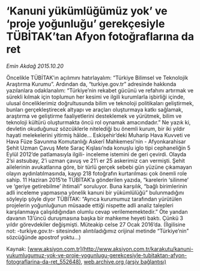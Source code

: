 # ‘Kanuni yükümlüğümüz yok’ ve ‘proje yoğunluğu’ gerekçesiyle TÜBİTAK’tan Afyon fotoğraflarına da ret

*Emin Akdağ 2015.10.20*

<div class="pNewsDetailMainContent ctx_content" itemprop="articleBody">
 <p>
  Öncelikle TÜBİTAK’ın açılımını hatırlayalım: “Türkiye Bilimsel ve Teknolojik Araştırma Kurumu”. Ardından da, “turkiye.gov.tr” adresinde hakkında yazılanlara odaklanalım: “Türkiye’nin rekabet gücünü ve refahını artırmak ve sürekli kılmak için toplumun her kesimi ve ilgili kurumlarla işbirliği içinde, ulusal önceliklerimiz doğrultusunda bilim ve teknoloji politikaları geliştirmek, bunları gerçekleştirecek altyapı ve araçları oluşturmaya katkı sağlamak, araştırma ve geliştirme faaliyetlerini desteklemek ve yürütmek, bilim ve teknoloji kültürü oluşturmakta öncü rol oynamak amacındadır.” Ne yazık ki, devletin okuduğunuz sözcüklerle nitelediği bu önemli kurum, bir iki yıldır hayati melekelerini yitirmiş hâlde… Eskişehir’deki Muharip Hava Kuvveti ve Hava Füze Savunma Komutanlığı Askerî Mahkemesi’nin - Afyonkarahisar Şehit Uzman Çavuş Mete Saraç Kışlası’nda konuşlu iglo tipi cephaneliğin 5 Eylül 2012’de patlamasıyla ilgili- inceleme istemini de geri çevirdi. Olayda 2’si astsubay, 2’i uzman çavuş ve 21’i er 25 askerimiz can vermişti. Şehit ailelerinin avukatlarına göre, bir türlü gerçek sebebi gün yüzüne çıkamayan olayın aydınlatılmasında, kayıp 218 fotoğrafın kurtarılması çok önemli role sahip. 11 Haziran 2015’te TÜBİTAK’a gönderilen yazıda, “karelerin ‘silinme’ ve ‘geriye getirebilme’ ihtimali” soruluyor. Buna karşılık, “bağlı birimlerinin adli inceleme yapmasına yönelik kanuni bir yükümlülüğü” bulunmadığını söyleyip şöyle diyor TÜBİTAK: “Ayrıca kurumumuz tarafından yürütülen projelerin yoğunluğunun müsaade ettiği nispette adli analiz talepleri karşılanmaya çalışıldığından olumlu cevap verilememektedir.” Öte yandan davanın 13’üncü duruşmasına başka bir mahkeme heyeti baktı. Çünkü 3 yıldır görevdekiler değişmişti. Müteakip celse 27 Ocak 2016’da. (İlgilisine not: -turkiye.gov.tr- sitesinden alıntıladığımız orijinal metinde “Türkiye’nin” sözcüğünde apostrof yoktu...)
 </p>
</div>


Kaynak: [www.aksiyon.com.tr](http://www.aksiyon.com.tr/karakutu/kanuni-yukumlugumuz-yok-ve-proje-yogunlugu-gerekcesiyle-tubitaktan-afyon-fotograflarina-da-ret_552648), [web.archive.org (arşiv bağlantısı)](http://web.archive.org/web/20151021162837/http://www.aksiyon.com.tr/karakutu/kanuni-yukumlugumuz-yok-ve-proje-yogunlugu-gerekcesiyle-tubitaktan-afyon-fotograflarina-da-ret_552648)
